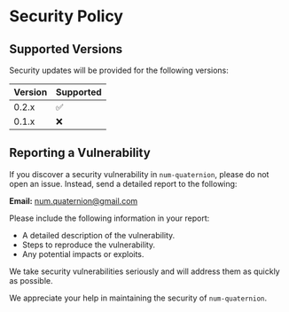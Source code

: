 # Security Policy

## Supported Versions

Security updates will be provided for the following versions:

| Version | Supported          |
| ------- | ------------------ |
| 0.2.x   | :white_check_mark: |
| 0.1.x   | :x:                |

## Reporting a Vulnerability

If you discover a security vulnerability in `num-quaternion`, please do not 
open an issue. Instead, send a detailed report to the following:

**Email:** [num.quaternion@gmail.com](mailto:num.quaternion@gmail.com)

Please include the following information in your report:
- A detailed description of the vulnerability.
- Steps to reproduce the vulnerability.
- Any potential impacts or exploits.

We take security vulnerabilities seriously and will address them as quickly as possible.

We appreciate your help in maintaining the security of `num-quaternion`.
